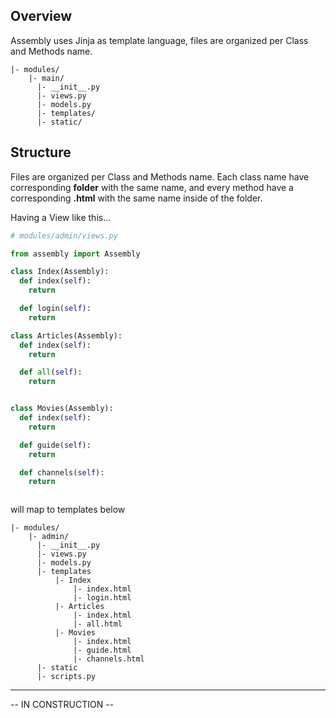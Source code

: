 
## Overview

Assembly uses Jinja as template language, files are organized per Class and Methods name.

```
|- modules/
    |- main/
      |- __init__.py
      |- views.py
      |- models.py
      |- templates/
      |- static/

```

## Structure

Files are organized per Class and Methods name.  Each class name have corresponding **folder** with the same name, and every method have a corresponding **.html** with the same name inside of the folder.


Having a View like this...

```python
# modules/admin/views.py

from assembly import Assembly

class Index(Assembly):
  def index(self):
    return 

  def login(self):
    return

class Articles(Assembly):
  def index(self):
    return 

  def all(self):
    return


class Movies(Assembly):
  def index(self):
    return 

  def guide(self):
    return

  def channels(self):
    return



```

will map to templates below

```
|- modules/
    |- admin/
      |- __init__.py
      |- views.py
      |- models.py
      |- templates
          |- Index
              |- index.html
              |- login.html
          |- Articles
              |- index.html
              |- all.html
          |- Movies
              |- index.html
              |- guide.html            
              |- channels.html            
      |- static
      |- scripts.py

```

---

-- IN CONSTRUCTION --